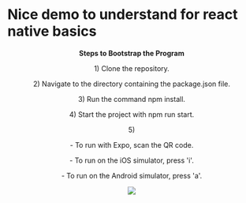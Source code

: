 # Nice demo to understand for react native basics
<p align="center">
  <strong>Steps to Bootstrap the Program</strong>
</p>

<p align="center">1) Clone the repository.</p>
<p align="center">2) Navigate to the directory containing the package.json file.</p>
<p align="center">3) Run the command npm install.</p>
<p align="center">4) Start the project with npm run start.</p>
<p align="center">5) 
  <p align="center">  - To run with Expo, scan the QR code.</p>
  <p align="center">  - To run on the iOS simulator, press 'i'.</p>
  <p align="center">  - To run on the Android simulator, press 'a'.</p>
</p>


<p align="center">
  <img src="https://github-production-user-asset-6210df.s3.amazonaws.com/46139484/335793606-cbfce031-5115-4938-a810-330bd45ac8e9.png?X-Amz-Algorithm=AWS4-HMAC-SHA256&X-Amz-Credential=AKIAVCODYLSA53PQK4ZA%2F20240601%2Fus-east-1%2Fs3%2Faws4_request&X-Amz-Date=20240601T101002Z&X-Amz-Expires=300&X-Amz-Signature=b845c6ca8f08303a476139ff56d0758dc18d307e6c5e0dd3226f7cacaa249235&X-Amz-SignedHeaders=host&actor_id=46139484&key_id=0&repo_id=808948872" />
</p>

